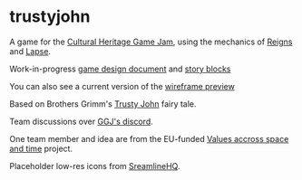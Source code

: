 # trustyjohn

A game for the [Cultural Heritage Game Jam](https://itch.io/jam/cultural-heritage-game-jam), using the mechanics of [Reigns](https://www.youtube.com/watch?v=GrERrdSze10) and [Lapse](https://www.youtube.com/watch?v=A-owhIViyI0).

Work-in-progress [game design document](https://docs.google.com/document/d/1w1eJTdvcJKE9bfqIMtB6Bz-RM-k4bFjmksxTEOHXFec) and [story blocks](https://docs.google.com/spreadsheets/d/1N2TX5G59T9z6tlyIEbXTSZCaHk09DXstBK6leT2r4Mk/)

You can also see a current version of the [wireframe preview](https://htmlpreview.github.io/?https://github.com/mapto/trustyjohn/blob/main/game/index.html)

Based on Brothers Grimm's [Trusty John](https://www.grimmstories.com/en/grimm_fairy-tales/faithful_john) fairy tale.

Team discussions over [GGJ's discord](https://discord.gg/ggj).

One team member and idea are from the EU-funded [Values accross space and time](https://www.vast-project.eu/) project.

Placeholder low-res icons from [SreamlineHQ](https://www.streamlinehq.com).


